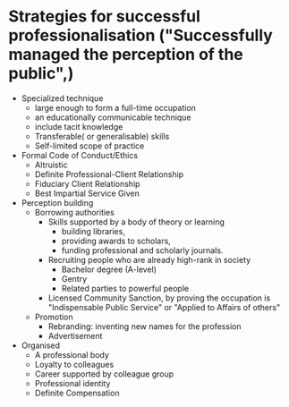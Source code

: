 # Strategies for successful professionalisation ("Successfully managed the perception of the public",)
- Specialized technique
    - large enough to form a full-time occupation
    - an educationally communicable technique
    - include tacit knowledge
    - Transferable( or generalisable) skills
    - Self-limited scope of practice
- Formal Code of Conduct/Ethics
    - Altruistic
    - Definite Professional-Client Relationship
    - Fiduciary Client Relationship
    - Best Impartial Service Given
- Perception building
    - Borrowing authorities
        - Skills supported by a body of theory or learning
            - building libraries, 
            - providing awards to scholars, 
            - funding professional and scholarly journals. 
        - Recruiting people who are already high-rank in society
            - Bachelor degree  (A-level)
            - Gentry
            - Related parties to powerful people
        - Licensed Community Sanction, by proving the occupation is "Indispensable Public Service" or "Applied to Affairs of others"
    - Promotion
        - Rebranding: inventing new names for the profession
        - Advertisement
- Organised 
    - A professional body 
    - Loyalty to colleagues
    - Career supported by colleague group
    - Professional identity
    - Definite Compensation

